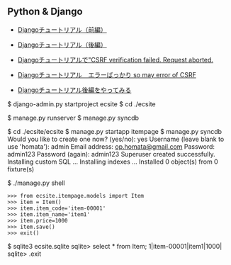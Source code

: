 Python & Django
-----------------
* [Djangoチュートリアル（前編）](http://codezine.jp/article/detail/4065)
* [Djangoチュートリアル（後編）](http://codezine.jp/article/detail/4264)

* [Djangoチュートリアルで"CSRF verification failed. Request aborted.](http://blog.w32.jp/2012/08/djangocsrf-verification-failed-request.html)
* [Djangoチュートリアル　エラーばっかり so may error of CSRF](http://suganoo.blogspot.jp/2013/01/django.html)
* [Djangoチュートリアル後編をやってみる](http://blog.livedoor.jp/ichsod/archives/1674798.html)


$ django-admin.py startproject ecsite
$ cd ./ecsite

$ manage.py runserver
$ manage.py syncdb

$ cd ./ecsite/ecsite
$ manage.py startapp itempage
$ manage.py syncdb
Would you like to create one now? (yes/no): yes
Username (leave blank to use 'homata'): admin
Email address: op.homata@gmail.com
Password: admin123
Password (again): admin123
Superuser created successfully.
Installing custom SQL ...
Installing indexes ...
Installed 0 object(s) from 0 fixture(s)


$ ./manage.py shell

    >>> from ecsite.itempage.models import Item
    >>> item = Item()
    >>> item.item_code='item-00001'
    >>> item.item_name='item1'
    >>> item.price=1000
    >>> item.save()
    >>> exit()

$ sqlite3 ecsite.sqlite
sqlite> select * from Item;
1|item-00001|item1|1000|
sqlite> .exit



